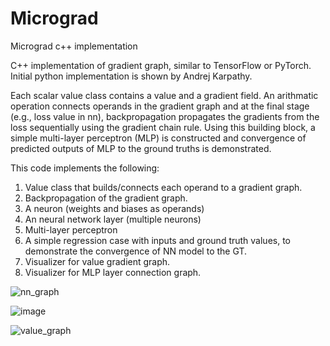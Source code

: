 # Micrograd
Micrograd c++ implementation

C++ implementation of gradient graph, similar to TensorFlow or PyTorch.
Initial python implementation is shown by Andrej Karpathy. 

Each scalar value class contains a value and a gradient field.
An arithmatic operation connects operands in the gradient graph and at the final stage (e.g., loss value in nn), backpropagation propagates the gradients from the loss sequentially using the gradient chain rule.
Using this building block, a simple multi-layer perceptron (MLP) is constructed and convergence of predicted outputs of MLP to the ground truths is demonstrated.

This code implements the following:
1. Value class that builds/connects each operand to a gradient graph.
2. Backpropagation of the gradient graph.
3. A neuron (weights and biases as operands)
4. An neural network layer (multiple neurons)
5. Multi-layer perceptron
6. A simple regression case with inputs and ground truth values, to demonstrate the convergence of NN model to the GT.
7. Visualizer for value gradient graph.
8. Visualizer for MLP layer connection graph.

   

![nn_graph](https://github.com/djkim9031-research/micrograd/assets/172340336/47e00ada-2fa7-46d9-870e-2cfa1fb90698)

![image](https://github.com/djkim9031-research/micrograd/assets/172340336/9b2ce6a2-88f6-4002-84a1-24e0d94f9139)



![value_graph](https://github.com/djkim9031-research/micrograd/assets/172340336/e4f24341-4af9-4ecc-80b6-b314524846b3)
